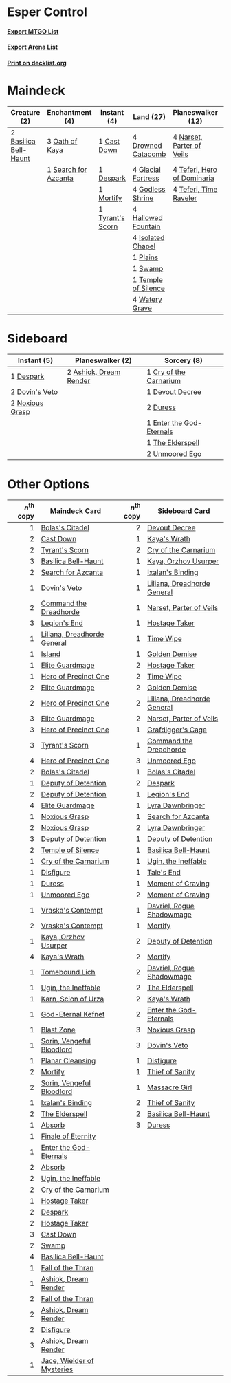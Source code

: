 # Esper Control

#### [Export MTGO List](../collection/Esper%20Control/Esper%20Control.txt)
#### [Export Arena List](../collection/Esper%20Control/Esper%20Control_arena.txt)
#### [Print on decklist.org](http://decklist.org/?deckmain=2%09Basilica%20Bell-Haunt%0A1%09Cast%20Down%0A1%09Command%20the%20Dreadhorde%0A1%09Despark%0A4%09Drowned%20Catacomb%0A4%09Glacial%20Fortress%0A4%09Godless%20Shrine%0A4%09Hallowed%20Fountain%0A4%09Isolated%20Chapel%0A3%09Kaya's%20Wrath%0A2%09Legion's%20End%0A1%09Mortify%0A4%09Narset,%20Parter%20of%20Veils%0A3%09Oath%20of%20Kaya%0A1%09Plains%0A1%09Search%20for%20Azcanta%0A1%09Swamp%0A4%09Teferi,%20Hero%20of%20Dominaria%0A4%09Teferi,%20Time%20Raveler%0A1%09Temple%20of%20Silence%0A1%09The%20Elderspell%0A4%09Thought%20Erasure%0A1%09Tyrant's%20Scorn%0A4%09Watery%20Grave&deckside=2%09Ashiok,%20Dream%20Render%0A1%09Cry%20of%20the%20Carnarium%0A1%09Despark%0A1%09Devout%20Decree%0A2%09Dovin's%20Veto%0A2%09Duress%0A1%09Enter%20the%20God-Eternals%0A2%09Noxious%20Grasp%0A1%09The%20Elderspell%0A2%09Unmoored%20Ego)
# Maindeck

|                                          Creature (2)                                          |                                        Enchantment (4)                                        |                                        Instant (4)                                        |                                          Land (27)                                           |                                          Planeswalker (12)                                           |                                           Sorcery (11)                                            |
|------------------------------------------------------------------------------------------------|-----------------------------------------------------------------------------------------------|-------------------------------------------------------------------------------------------|----------------------------------------------------------------------------------------------|------------------------------------------------------------------------------------------------------|---------------------------------------------------------------------------------------------------|
|2 [Basilica Bell-Haunt](http://gatherer.wizards.com/Pages/Card/Details.aspx?multiverseid=457300)|3 [Oath of Kaya](http://gatherer.wizards.com/Pages/Card/Details.aspx?multiverseid=461136)      |1 [Cast Down](http://gatherer.wizards.com/Pages/Card/Details.aspx?multiverseid=442969)     |4 [Drowned Catacomb](http://gatherer.wizards.com/Pages/Card/Details.aspx?multiverseid=430633) |4 [Narset, Parter of Veils](http://gatherer.wizards.com/Pages/Card/Details.aspx?multiverseid=460988)  |1 [Command the Dreadhorde](http://gatherer.wizards.com/Pages/Card/Details.aspx?multiverseid=461009)|
|                                                                                                |1 [Search for Azcanta](http://gatherer.wizards.com/Pages/Card/Details.aspx?multiverseid=435226)|1 [Despark](http://gatherer.wizards.com/Pages/Card/Details.aspx?multiverseid=461117)       |4 [Glacial Fortress](http://gatherer.wizards.com/Pages/Card/Details.aspx?multiverseid=190562) |4 [Teferi, Hero of Dominaria](http://gatherer.wizards.com/Pages/Card/Details.aspx?multiverseid=443095)|3 [Kaya's Wrath](http://gatherer.wizards.com/Pages/Card/Details.aspx?multiverseid=457331)          |
|                                                                                                |                                                                                               |1 [Mortify](http://gatherer.wizards.com/Pages/Card/Details.aspx?multiverseid=420829)       |4 [Godless Shrine](http://gatherer.wizards.com/Pages/Card/Details.aspx?multiverseid=405099)   |4 [Teferi, Time Raveler](http://gatherer.wizards.com/Pages/Card/Details.aspx?multiverseid=461148)     |2 [Legion's End](http://gatherer.wizards.com/Pages/Card/Details.aspx?multiverseid=466860)          |
|                                                                                                |                                                                                               |1 [Tyrant's Scorn](http://gatherer.wizards.com/Pages/Card/Details.aspx?multiverseid=461152)|4 [Hallowed Fountain](http://gatherer.wizards.com/Pages/Card/Details.aspx?multiverseid=97071) |                                                                                                      |1 [The Elderspell](http://gatherer.wizards.com/Pages/Card/Details.aspx?multiverseid=461016)        |
|                                                                                                |                                                                                               |                                                                                           |4 [Isolated Chapel](http://gatherer.wizards.com/Pages/Card/Details.aspx?multiverseid=443129)  |                                                                                                      |4 [Thought Erasure](http://gatherer.wizards.com/Pages/Card/Details.aspx?multiverseid=452956)       |
|                                                                                                |                                                                                               |                                                                                           |1 [Plains](http://gatherer.wizards.com/Pages/Card/Details.aspx?multiverseid=439856)           |                                                                                                      |                                                                                                   |
|                                                                                                |                                                                                               |                                                                                           |1 [Swamp](http://gatherer.wizards.com/Pages/Card/Details.aspx?multiverseid=439858)            |                                                                                                      |                                                                                                   |
|                                                                                                |                                                                                               |                                                                                           |1 [Temple of Silence](http://gatherer.wizards.com/Pages/Card/Details.aspx?multiverseid=373522)|                                                                                                      |                                                                                                   |
|                                                                                                |                                                                                               |                                                                                           |4 [Watery Grave](http://gatherer.wizards.com/Pages/Card/Details.aspx?multiverseid=405114)     |                                                                                                      |                                                                                                   |


# Sideboard

|                                       Instant (5)                                        |                                        Planeswalker (2)                                         |                                            Sorcery (8)                                            |
|------------------------------------------------------------------------------------------|-------------------------------------------------------------------------------------------------|---------------------------------------------------------------------------------------------------|
|1 [Despark](http://gatherer.wizards.com/Pages/Card/Details.aspx?multiverseid=461117)      |2 [Ashiok, Dream Render](http://gatherer.wizards.com/Pages/Card/Details.aspx?multiverseid=461155)|1 [Cry of the Carnarium](http://gatherer.wizards.com/Pages/Card/Details.aspx?multiverseid=457214)  |
|2 [Dovin's Veto](http://gatherer.wizards.com/Pages/Card/Details.aspx?multiverseid=461120) |                                                                                                 |1 [Devout Decree](http://gatherer.wizards.com/Pages/Card/Details.aspx?multiverseid=466767)         |
|2 [Noxious Grasp](http://gatherer.wizards.com/Pages/Card/Details.aspx?multiverseid=466864)|                                                                                                 |2 [Duress](http://gatherer.wizards.com/Pages/Card/Details.aspx?multiverseid=14557)                 |
|                                                                                          |                                                                                                 |1 [Enter the God-Eternals](http://gatherer.wizards.com/Pages/Card/Details.aspx?multiverseid=461123)|
|                                                                                          |                                                                                                 |1 [The Elderspell](http://gatherer.wizards.com/Pages/Card/Details.aspx?multiverseid=461016)        |
|                                                                                          |                                                                                                 |2 [Unmoored Ego](http://gatherer.wizards.com/Pages/Card/Details.aspx?multiverseid=452962)          |


# Other Options

|*n*<sup>th</sup> copy|                                            Maindeck Card                                             |*n*<sup>th</sup> copy|                                            Sideboard Card                                            |
|--------------------:|------------------------------------------------------------------------------------------------------|--------------------:|------------------------------------------------------------------------------------------------------|
|                    1|[Bolas's Citadel](http://gatherer.wizards.com/Pages/Card/Details.aspx?multiverseid=461006)            |                    2|[Devout Decree](http://gatherer.wizards.com/Pages/Card/Details.aspx?multiverseid=466767)              |
|                    2|[Cast Down](http://gatherer.wizards.com/Pages/Card/Details.aspx?multiverseid=442969)                  |                    1|[Kaya's Wrath](http://gatherer.wizards.com/Pages/Card/Details.aspx?multiverseid=457331)               |
|                    2|[Tyrant's Scorn](http://gatherer.wizards.com/Pages/Card/Details.aspx?multiverseid=461152)             |                    2|[Cry of the Carnarium](http://gatherer.wizards.com/Pages/Card/Details.aspx?multiverseid=457214)       |
|                    3|[Basilica Bell-Haunt](http://gatherer.wizards.com/Pages/Card/Details.aspx?multiverseid=457300)        |                    1|[Kaya, Orzhov Usurper](http://gatherer.wizards.com/Pages/Card/Details.aspx?multiverseid=460129)       |
|                    2|[Search for Azcanta](http://gatherer.wizards.com/Pages/Card/Details.aspx?multiverseid=435226)         |                    1|[Ixalan's Binding](http://gatherer.wizards.com/Pages/Card/Details.aspx?multiverseid=435168)           |
|                    1|[Dovin's Veto](http://gatherer.wizards.com/Pages/Card/Details.aspx?multiverseid=461120)               |                    1|[Liliana, Dreadhorde General](http://gatherer.wizards.com/Pages/Card/Details.aspx?multiverseid=461024)|
|                    2|[Command the Dreadhorde](http://gatherer.wizards.com/Pages/Card/Details.aspx?multiverseid=461009)     |                    1|[Narset, Parter of Veils](http://gatherer.wizards.com/Pages/Card/Details.aspx?multiverseid=460988)    |
|                    3|[Legion's End](http://gatherer.wizards.com/Pages/Card/Details.aspx?multiverseid=466860)               |                    1|[Hostage Taker](http://gatherer.wizards.com/Pages/Card/Details.aspx?multiverseid=435379)              |
|                    1|[Liliana, Dreadhorde General](http://gatherer.wizards.com/Pages/Card/Details.aspx?multiverseid=461024)|                    1|[Time Wipe](http://gatherer.wizards.com/Pages/Card/Details.aspx?multiverseid=461150)                  |
|                    1|[Island](http://gatherer.wizards.com/Pages/Card/Details.aspx?multiverseid=439857)                     |                    1|[Golden Demise](http://gatherer.wizards.com/Pages/Card/Details.aspx?multiverseid=439730)              |
|                    1|[Elite Guardmage](http://gatherer.wizards.com/Pages/Card/Details.aspx?multiverseid=461122)            |                    2|[Hostage Taker](http://gatherer.wizards.com/Pages/Card/Details.aspx?multiverseid=435379)              |
|                    1|[Hero of Precinct One](http://gatherer.wizards.com/Pages/Card/Details.aspx?multiverseid=457155)       |                    2|[Time Wipe](http://gatherer.wizards.com/Pages/Card/Details.aspx?multiverseid=461150)                  |
|                    2|[Elite Guardmage](http://gatherer.wizards.com/Pages/Card/Details.aspx?multiverseid=461122)            |                    2|[Golden Demise](http://gatherer.wizards.com/Pages/Card/Details.aspx?multiverseid=439730)              |
|                    2|[Hero of Precinct One](http://gatherer.wizards.com/Pages/Card/Details.aspx?multiverseid=457155)       |                    2|[Liliana, Dreadhorde General](http://gatherer.wizards.com/Pages/Card/Details.aspx?multiverseid=461024)|
|                    3|[Elite Guardmage](http://gatherer.wizards.com/Pages/Card/Details.aspx?multiverseid=461122)            |                    2|[Narset, Parter of Veils](http://gatherer.wizards.com/Pages/Card/Details.aspx?multiverseid=460988)    |
|                    3|[Hero of Precinct One](http://gatherer.wizards.com/Pages/Card/Details.aspx?multiverseid=457155)       |                    1|[Grafdigger's Cage](http://gatherer.wizards.com/Pages/Card/Details.aspx?multiverseid=278452)          |
|                    3|[Tyrant's Scorn](http://gatherer.wizards.com/Pages/Card/Details.aspx?multiverseid=461152)             |                    1|[Command the Dreadhorde](http://gatherer.wizards.com/Pages/Card/Details.aspx?multiverseid=461009)     |
|                    4|[Hero of Precinct One](http://gatherer.wizards.com/Pages/Card/Details.aspx?multiverseid=457155)       |                    3|[Unmoored Ego](http://gatherer.wizards.com/Pages/Card/Details.aspx?multiverseid=452962)               |
|                    2|[Bolas's Citadel](http://gatherer.wizards.com/Pages/Card/Details.aspx?multiverseid=461006)            |                    1|[Bolas's Citadel](http://gatherer.wizards.com/Pages/Card/Details.aspx?multiverseid=461006)            |
|                    1|[Deputy of Detention](http://gatherer.wizards.com/Pages/Card/Details.aspx?multiverseid=457309)        |                    2|[Despark](http://gatherer.wizards.com/Pages/Card/Details.aspx?multiverseid=461117)                    |
|                    2|[Deputy of Detention](http://gatherer.wizards.com/Pages/Card/Details.aspx?multiverseid=457309)        |                    1|[Legion's End](http://gatherer.wizards.com/Pages/Card/Details.aspx?multiverseid=466860)               |
|                    4|[Elite Guardmage](http://gatherer.wizards.com/Pages/Card/Details.aspx?multiverseid=461122)            |                    1|[Lyra Dawnbringer](http://gatherer.wizards.com/Pages/Card/Details.aspx?multiverseid=442914)           |
|                    1|[Noxious Grasp](http://gatherer.wizards.com/Pages/Card/Details.aspx?multiverseid=466864)              |                    1|[Search for Azcanta](http://gatherer.wizards.com/Pages/Card/Details.aspx?multiverseid=435226)         |
|                    2|[Noxious Grasp](http://gatherer.wizards.com/Pages/Card/Details.aspx?multiverseid=466864)              |                    2|[Lyra Dawnbringer](http://gatherer.wizards.com/Pages/Card/Details.aspx?multiverseid=442914)           |
|                    3|[Deputy of Detention](http://gatherer.wizards.com/Pages/Card/Details.aspx?multiverseid=457309)        |                    1|[Deputy of Detention](http://gatherer.wizards.com/Pages/Card/Details.aspx?multiverseid=457309)        |
|                    2|[Temple of Silence](http://gatherer.wizards.com/Pages/Card/Details.aspx?multiverseid=373522)          |                    1|[Basilica Bell-Haunt](http://gatherer.wizards.com/Pages/Card/Details.aspx?multiverseid=457300)        |
|                    1|[Cry of the Carnarium](http://gatherer.wizards.com/Pages/Card/Details.aspx?multiverseid=457214)       |                    1|[Ugin, the Ineffable](http://gatherer.wizards.com/Pages/Card/Details.aspx?multiverseid=460929)        |
|                    1|[Disfigure](http://gatherer.wizards.com/Pages/Card/Details.aspx?multiverseid=442076)                  |                    1|[Tale's End](http://gatherer.wizards.com/Pages/Card/Details.aspx?multiverseid=466831)                 |
|                    1|[Duress](http://gatherer.wizards.com/Pages/Card/Details.aspx?multiverseid=14557)                      |                    1|[Moment of Craving](http://gatherer.wizards.com/Pages/Card/Details.aspx?multiverseid=439736)          |
|                    1|[Unmoored Ego](http://gatherer.wizards.com/Pages/Card/Details.aspx?multiverseid=452962)               |                    2|[Moment of Craving](http://gatherer.wizards.com/Pages/Card/Details.aspx?multiverseid=439736)          |
|                    1|[Vraska's Contempt](http://gatherer.wizards.com/Pages/Card/Details.aspx?multiverseid=435283)          |                    1|[Davriel, Rogue Shadowmage](http://gatherer.wizards.com/Pages/Card/Details.aspx?multiverseid=461010)  |
|                    2|[Vraska's Contempt](http://gatherer.wizards.com/Pages/Card/Details.aspx?multiverseid=435283)          |                    1|[Mortify](http://gatherer.wizards.com/Pages/Card/Details.aspx?multiverseid=420829)                    |
|                    1|[Kaya, Orzhov Usurper](http://gatherer.wizards.com/Pages/Card/Details.aspx?multiverseid=460129)       |                    2|[Deputy of Detention](http://gatherer.wizards.com/Pages/Card/Details.aspx?multiverseid=457309)        |
|                    4|[Kaya's Wrath](http://gatherer.wizards.com/Pages/Card/Details.aspx?multiverseid=457331)               |                    2|[Mortify](http://gatherer.wizards.com/Pages/Card/Details.aspx?multiverseid=420829)                    |
|                    1|[Tomebound Lich](http://gatherer.wizards.com/Pages/Card/Details.aspx?multiverseid=466973)             |                    2|[Davriel, Rogue Shadowmage](http://gatherer.wizards.com/Pages/Card/Details.aspx?multiverseid=461010)  |
|                    1|[Ugin, the Ineffable](http://gatherer.wizards.com/Pages/Card/Details.aspx?multiverseid=460929)        |                    2|[The Elderspell](http://gatherer.wizards.com/Pages/Card/Details.aspx?multiverseid=461016)             |
|                    1|[Karn, Scion of Urza](http://gatherer.wizards.com/Pages/Card/Details.aspx?multiverseid=442889)        |                    2|[Kaya's Wrath](http://gatherer.wizards.com/Pages/Card/Details.aspx?multiverseid=457331)               |
|                    1|[God-Eternal Kefnet](http://gatherer.wizards.com/Pages/Card/Details.aspx?multiverseid=460980)         |                    2|[Enter the God-Eternals](http://gatherer.wizards.com/Pages/Card/Details.aspx?multiverseid=461123)     |
|                    1|[Blast Zone](http://gatherer.wizards.com/Pages/Card/Details.aspx?multiverseid=461171)                 |                    3|[Noxious Grasp](http://gatherer.wizards.com/Pages/Card/Details.aspx?multiverseid=466864)              |
|                    1|[Sorin, Vengeful Bloodlord](http://gatherer.wizards.com/Pages/Card/Details.aspx?multiverseid=461144)  |                    3|[Dovin's Veto](http://gatherer.wizards.com/Pages/Card/Details.aspx?multiverseid=461120)               |
|                    1|[Planar Cleansing](http://gatherer.wizards.com/Pages/Card/Details.aspx?multiverseid=191599)           |                    1|[Disfigure](http://gatherer.wizards.com/Pages/Card/Details.aspx?multiverseid=442076)                  |
|                    2|[Mortify](http://gatherer.wizards.com/Pages/Card/Details.aspx?multiverseid=420829)                    |                    1|[Thief of Sanity](http://gatherer.wizards.com/Pages/Card/Details.aspx?multiverseid=452955)            |
|                    2|[Sorin, Vengeful Bloodlord](http://gatherer.wizards.com/Pages/Card/Details.aspx?multiverseid=461144)  |                    1|[Massacre Girl](http://gatherer.wizards.com/Pages/Card/Details.aspx?multiverseid=461026)              |
|                    1|[Ixalan's Binding](http://gatherer.wizards.com/Pages/Card/Details.aspx?multiverseid=435168)           |                    2|[Thief of Sanity](http://gatherer.wizards.com/Pages/Card/Details.aspx?multiverseid=452955)            |
|                    2|[The Elderspell](http://gatherer.wizards.com/Pages/Card/Details.aspx?multiverseid=461016)             |                    2|[Basilica Bell-Haunt](http://gatherer.wizards.com/Pages/Card/Details.aspx?multiverseid=457300)        |
|                    1|[Absorb](http://gatherer.wizards.com/Pages/Card/Details.aspx?multiverseid=23155)                      |                    3|[Duress](http://gatherer.wizards.com/Pages/Card/Details.aspx?multiverseid=14557)                      |
|                    1|[Finale of Eternity](http://gatherer.wizards.com/Pages/Card/Details.aspx?multiverseid=461018)         |                     |                                                                                                      |
|                    1|[Enter the God-Eternals](http://gatherer.wizards.com/Pages/Card/Details.aspx?multiverseid=461123)     |                     |                                                                                                      |
|                    2|[Absorb](http://gatherer.wizards.com/Pages/Card/Details.aspx?multiverseid=23155)                      |                     |                                                                                                      |
|                    2|[Ugin, the Ineffable](http://gatherer.wizards.com/Pages/Card/Details.aspx?multiverseid=460929)        |                     |                                                                                                      |
|                    2|[Cry of the Carnarium](http://gatherer.wizards.com/Pages/Card/Details.aspx?multiverseid=457214)       |                     |                                                                                                      |
|                    1|[Hostage Taker](http://gatherer.wizards.com/Pages/Card/Details.aspx?multiverseid=435379)              |                     |                                                                                                      |
|                    2|[Despark](http://gatherer.wizards.com/Pages/Card/Details.aspx?multiverseid=461117)                    |                     |                                                                                                      |
|                    2|[Hostage Taker](http://gatherer.wizards.com/Pages/Card/Details.aspx?multiverseid=435379)              |                     |                                                                                                      |
|                    3|[Cast Down](http://gatherer.wizards.com/Pages/Card/Details.aspx?multiverseid=442969)                  |                     |                                                                                                      |
|                    2|[Swamp](http://gatherer.wizards.com/Pages/Card/Details.aspx?multiverseid=439858)                      |                     |                                                                                                      |
|                    4|[Basilica Bell-Haunt](http://gatherer.wizards.com/Pages/Card/Details.aspx?multiverseid=457300)        |                     |                                                                                                      |
|                    1|[Fall of the Thran](http://gatherer.wizards.com/Pages/Card/Details.aspx?multiverseid=442906)          |                     |                                                                                                      |
|                    1|[Ashiok, Dream Render](http://gatherer.wizards.com/Pages/Card/Details.aspx?multiverseid=461155)       |                     |                                                                                                      |
|                    2|[Fall of the Thran](http://gatherer.wizards.com/Pages/Card/Details.aspx?multiverseid=442906)          |                     |                                                                                                      |
|                    2|[Ashiok, Dream Render](http://gatherer.wizards.com/Pages/Card/Details.aspx?multiverseid=461155)       |                     |                                                                                                      |
|                    2|[Disfigure](http://gatherer.wizards.com/Pages/Card/Details.aspx?multiverseid=442076)                  |                     |                                                                                                      |
|                    3|[Ashiok, Dream Render](http://gatherer.wizards.com/Pages/Card/Details.aspx?multiverseid=461155)       |                     |                                                                                                      |
|                    1|[Jace, Wielder of Mysteries](http://gatherer.wizards.com/Pages/Card/Details.aspx?multiverseid=460981) |                     |                                                                                                      |

